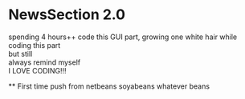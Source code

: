 # NewsSection 2.0

spending 4 hours++ code this GUI part, growing one white hair while coding this part  
but still  
always remind myself  
I LOVE CODING!!!

** First time push from netbeans soyabeans whatever beans
